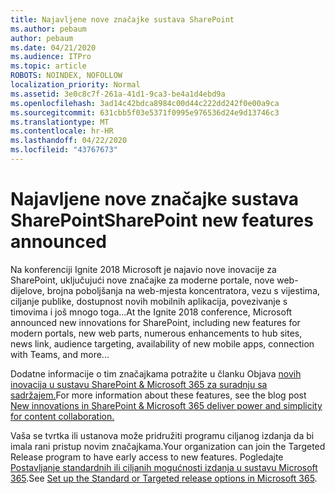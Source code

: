 ```yaml
---
title: Najavljene nove značajke sustava SharePoint
ms.author: pebaum
author: pebaum
ms.date: 04/21/2020
ms.audience: ITPro
ms.topic: article
ROBOTS: NOINDEX, NOFOLLOW
localization_priority: Normal
ms.assetid: 3e0c8c7f-261a-41d1-9ca3-be4a1d4ebd9a
ms.openlocfilehash: 3ad14c42bdca8984c00d44c222dd242f0e00a9ca
ms.sourcegitcommit: 631cbb5f03e5371f0995e976536d24e9d13746c3
ms.translationtype: MT
ms.contentlocale: hr-HR
ms.lasthandoff: 04/22/2020
ms.locfileid: "43767673"
---
```

# <a name="sharepoint-new-features-announced"></a><span data-ttu-id="4c53e-102">Najavljene nove značajke sustava SharePoint</span><span class="sxs-lookup"><span data-stu-id="4c53e-102">SharePoint new features announced</span></span>

<span data-ttu-id="4c53e-103">Na konferenciji Ignite 2018 Microsoft je najavio nove inovacije za SharePoint, uključujući nove značajke za moderne portale, nove web-dijelove, brojna poboljšanja na web-mjesta koncentratora, vezu s vijestima, ciljanje publike, dostupnost novih mobilnih aplikacija, povezivanje s timovima i još mnogo toga...</span><span class="sxs-lookup"><span data-stu-id="4c53e-103">At the Ignite 2018 conference, Microsoft announced new innovations for SharePoint, including new features for modern portals, new web parts, numerous enhancements to hub sites, news link, audience targeting, availability of new mobile apps, connection with Teams, and more...</span></span>
  
<span data-ttu-id="4c53e-104">Dodatne informacije o tim značajkama potražite u članku Objava [novih inovacija u sustavu SharePoint &amp; Microsoft 365 za suradnju sa sadržajem.](https://go.microsoft.com/fwlink/?linkid=2026502)</span><span class="sxs-lookup"><span data-stu-id="4c53e-104">For more information about these features, see the blog post [New innovations in SharePoint &amp; Microsoft 365 deliver power and simplicity for content collaboration.](https://go.microsoft.com/fwlink/?linkid=2026502)</span></span>
  
<span data-ttu-id="4c53e-105">Vaša se tvrtka ili ustanova može pridružiti programu ciljanog izdanja da bi imala rani pristup novim značajkama.</span><span class="sxs-lookup"><span data-stu-id="4c53e-105">Your organization can join the Targeted Release program to have early access to new features.</span></span> <span data-ttu-id="4c53e-106">Pogledajte [Postavljanje standardnih ili ciljanih mogućnosti izdanja u sustavu Microsoft 365](https://docs.microsoft.com/office365/admin/manage/release-options-in-office-365).</span><span class="sxs-lookup"><span data-stu-id="4c53e-106">See [Set up the Standard or Targeted release options in Microsoft 365](https://docs.microsoft.com/office365/admin/manage/release-options-in-office-365).</span></span>
